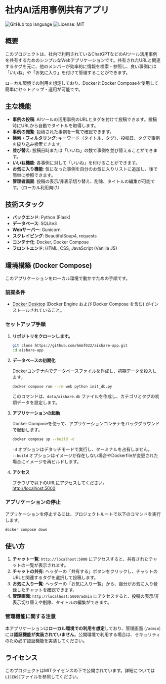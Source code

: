 # 社内AI活用事例共有アプリ

![GitHub top language](https://img.shields.io/github/languages/top/hmmf022/aishare-app?style=flat-square)
![License: MIT](https://img.shields.io/badge/License-MIT-yellow.svg?style=flat-square)

## 概要

このプロジェクトは、社内で利用されているChatGPTなどのAIツール活用事例を共有するためのシンプルなWebアプリケーションです。共有されたURLと関連するタグを元に、他のメンバーが効率的に情報を検索・参照し、良い事例には「いいね」や「お気に入り」を付けて管理することができます。

ローカル環境での利用を想定しており、DockerとDocker Composeを使用して簡単にセットアップ・運用が可能です。

## 主な機能

*   **事例の投稿**: AIツールの活用事例のURLとタグを付けて投稿できます。投稿時にURLから自動でタイトルを取得します。
*   **事例の閲覧**: 投稿された事例を一覧で確認できます。
*   **検索・フィルタリング**: キーワード（タイトル、タグ）、投稿日、タグで事例を絞り込み検索できます。
*   **並び替え**: 投稿日時または「いいね」の数で事例を並び替えることができます。
*   **いいね機能**: 各事例に対して「いいね」を付けることができます。
*   **お気に入り機能**: 気になった事例を自分のお気に入りリストに追加し、後で簡単に参照できます。
*   **管理者画面**: 投稿の表示/非表示切り替え、削除、タイトルの編集が可能です。（ローカル利用向け）

## 技術スタック

*   **バックエンド**: Python (Flask)
*   **データベース**: SQLite3
*   **Webサーバー**: Gunicorn
*   **スクレイピング**: BeautifulSoup4, requests
*   **コンテナ化**: Docker, Docker Compose
*   **フロントエンド**: HTML, CSS, JavaScript (Vanilla JS)

## 環境構築 (Docker Compose)

このアプリケーションをローカル環境で動かすための手順です。

### 前提条件

*   [Docker Desktop](https://www.docker.com/products/docker-desktop/) (Docker Engine および Docker Compose を含む) がインストールされていること。

### セットアップ手順

1.  **リポジトリをクローンします。**

    ```bash
    git clone https://github.com/hmmf022/aishare-app.git
    cd aishare-app
    ```

2.  **データベースの初期化**

    Dockerコンテナ内でデータベースファイルを作成し、初期データを投入します。

    ```bash
    docker compose run --rm web python init_db.py
    ```

    このコマンドは、`data/aishare.db` ファイルを作成し、カテゴリとタグの初期データを設定します。

3.  **アプリケーションの起動**

    Docker Composeを使って、アプリケーションコンテナをバックグラウンドで起動します。

    ```bash
    docker compose up --build -d
    ```

    `-d` オプションはデタッチモードで実行し、ターミナルを占有しません。  
    `--build` オプションはイメージが存在しない場合やDockerfileが変更された場合にイメージを再ビルドします。

4.  **アクセス**

    ブラウザで以下のURLにアクセスしてください。  
    [http://localhost:5000](http://localhost:5000)

### アプリケーションの停止

アプリケーションを停止するには、プロジェクトルートで以下のコマンドを実行します。
```bash
docker compose down
```

## 使い方

1.  **チャット一覧**: `http://localhost:5000` にアクセスすると、共有されたチャットの一覧が表示されます。
2.  **チャットの共有**: ヘッダーの「共有する」ボタンをクリックし、チャットのURLと関連するタグを選択して投稿します。
3.  **お気に入り一覧**: ヘッダーの「お気に入り一覧」から、自分がお気に入り登録したチャットを確認できます。
4.  **管理画面**: `http://localhost:5000/admin` にアクセスすると、投稿の表示/非表示切り替えや削除、タイトルの編集ができます。

### 管理機能に関する注意

本アプリケーションは**ローカル環境での利用を想定**しており、管理画面 (`/admin`) には**認証機能が実装されていません**。公開環境で利用する場合は、セキュリティのため必ず認証機能を実装してください。

## ライセンス

このプロジェクトはMITライセンスの下で公開されています。詳細については`LICENSE`ファイルを参照してください。
